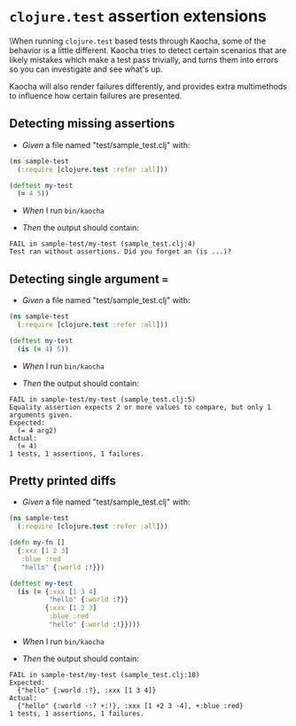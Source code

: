 # `clojure.test` assertion extensions

\When running `clojure.test` based tests through Kaocha, some of the behavior
  is a little different. Kaocha tries to detect certain scenarios that are
  likely mistakes which make a test pass trivially, and turns them into errors
  so you can investigate and see what's up.

  Kaocha will also render failures differently, and provides extra multimethods
  to influence how certain failures are presented.

## Detecting missing assertions

- <em>Given </em> a file named "test/sample_test.clj" with:

``` clojure
(ns sample-test
  (:require [clojure.test :refer :all]))

(deftest my-test
  (= 4 5))
```


- <em>When </em> I run `bin/kaocha`

- <em>Then </em> the output should contain:

``` text
FAIL in sample-test/my-test (sample_test.clj:4)
Test ran without assertions. Did you forget an (is ...)?
```



## Detecting single argument `=`

- <em>Given </em> a file named "test/sample_test.clj" with:

``` clojure
(ns sample-test
  (:require [clojure.test :refer :all]))

(deftest my-test
  (is (= 4) 5))
```


- <em>When </em> I run `bin/kaocha`

- <em>Then </em> the output should contain:

``` text
FAIL in sample-test/my-test (sample_test.clj:5)
Equality assertion expects 2 or more values to compare, but only 1 arguments given.
Expected:
  (= 4 arg2)
Actual:
  (= 4)
1 tests, 1 assertions, 1 failures.
```



## Pretty printed diffs

- <em>Given </em> a file named "test/sample_test.clj" with:

``` clojure
(ns sample-test
  (:require [clojure.test :refer :all]))

(defn my-fn []
  {:xxx [1 2 3]
   :blue :red
   "hello" {:world :!}})

(deftest my-test
  (is (= {:xxx [1 3 4]
          "hello" {:world :?}}
         {:xxx [1 2 3]
          :blue :red
          "hello" {:world :!}})))
```


- <em>When </em> I run `bin/kaocha`

- <em>Then </em> the output should contain:

``` text
FAIL in sample-test/my-test (sample_test.clj:10)
Expected:
  {"hello" {:world :?}, :xxx [1 3 4]}
Actual:
  {"hello" {:world -:? +:!}, :xxx [1 +2 3 -4], +:blue :red}
1 tests, 1 assertions, 1 failures.
```



